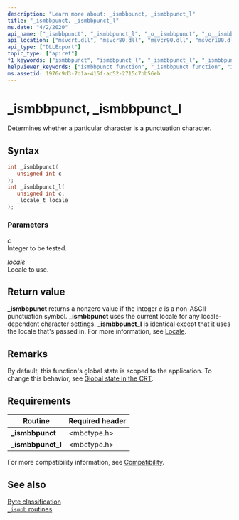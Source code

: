```yaml
---
description: "Learn more about: _ismbbpunct, _ismbbpunct_l"
title: "_ismbbpunct, _ismbbpunct_l"
ms.date: "4/2/2020"
api_name: ["_ismbbpunct", "_ismbbpunct_l", "_o__ismbbpunct", "_o__ismbbpunct_l"]
api_location: ["msvcrt.dll", "msvcr80.dll", "msvcr90.dll", "msvcr100.dll", "msvcr100_clr0400.dll", "msvcr110.dll", "msvcr110_clr0400.dll", "msvcr120.dll", "msvcr120_clr0400.dll", "ucrtbase.dll", "api-ms-win-crt-multibyte-l1-1-0.dll", "api-ms-win-crt-private-l1-1-0.dll"]
api_type: ["DLLExport"]
topic_type: ["apiref"]
f1_keywords: ["ismbbpunct", "ismbbpunct_l", "_ismbbpunct_l", "_ismbbpunct"]
helpviewer_keywords: ["ismbbpunct function", "_ismbbpunct function", "ismbbpunct_l function", "_ismbbpunct_l function"]
ms.assetid: 1976c9d3-7d1a-415f-ac52-2715c7bb56eb
---
```

# _ismbbpunct, _ismbbpunct_l

Determines whether a particular character is a punctuation character.

## Syntax

```C
int _ismbbpunct(
   unsigned int c
);
int _ismbbpunct_l(
   unsigned int c,
   _locale_t locale
);
```

### Parameters

*c*<br/>
Integer to be tested.

*locale*<br/>
Locale to use.

## Return value

**_ismbbpunct** returns a nonzero value if the integer *c* is a non-ASCII punctuation symbol. **_ismbbpunct** uses the current locale for any locale-dependent character settings. **_ismbbpunct_l** is identical except that it uses the locale that's passed in. For more information, see [Locale](../locale.md).

## Remarks

By default, this function's global state is scoped to the application. To change this behavior, see [Global state in the CRT](../global-state.md).

## Requirements

|Routine|Required header|
|-------------|---------------------|
|**_ismbbpunct**|\<mbctype.h>|
|**_ismbbpunct_l**|\<mbctype.h>|

For more compatibility information, see [Compatibility](../compatibility.md).

## See also

[Byte classification](../byte-classification.md)\
[`_ismbb` routines](../ismbb-routines.md)
